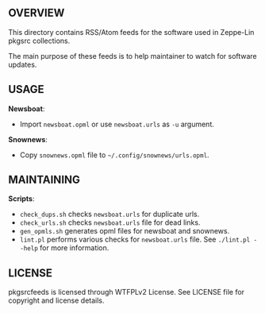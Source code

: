 OVERVIEW
--------
This directory contains RSS/Atom feeds for the software used in
Zeppe-Lin pkgsrc collections.

The main purpose of these feeds is to help maintainer to watch for
software updates.


USAGE
-----

**Newsboat**:
- Import `newsboat.opml` or use `newsboat.urls` as `-u` argument.

**Snownews**:
- Copy `snownews.opml` file to `~/.config/snownews/urls.opml`.


MAINTAINING
-----------

**Scripts**:
- `check_dups.sh` checks `newsboat.urls` for duplicate urls.
- `check_urls.sh` checks `newsboat.urls` file for dead links.
- `gen_opmls.sh` generates opml files for newsboat and snownews.
- `lint.pl` performs various checks for `newsboat.urls` file.
   See `./lint.pl --help` for more information.


LICENSE
-------
pkgsrcfeeds is licensed through WTFPLv2 License.
See LICENSE file for copyright and license details.
